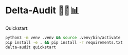 # Delta-Audit 🔀🧭📊

Quickstart:

```bash
python3 -m venv .venv && source .venv/bin/activate
pip install -e . && pip install -r requirements.txt
delta-audit quickstart
```
